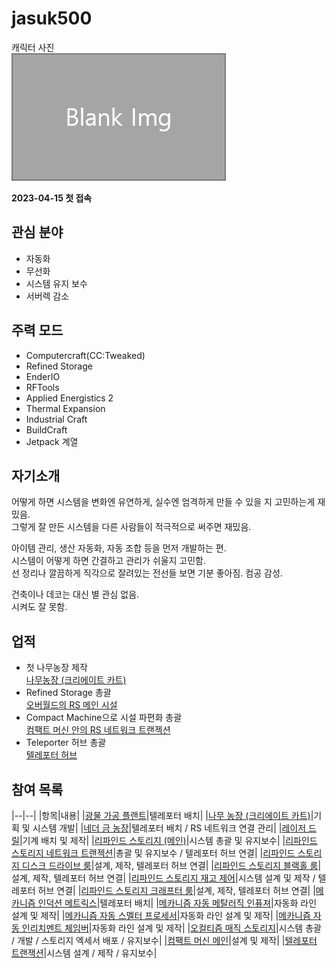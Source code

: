 # jasuk500

캐릭터 사진  
![캐릭터](../../asset/blank_img.jpg)

**2023-04-15 첫 접속**
## 관심 분야

- 자동화
- 무선화
- 시스템 유지 보수
- 서버렉 감소

## 주력 모드

- Computercraft(CC:Tweaked)
- Refined Storage
- EnderIO
- RFTools
- Applied Energistics 2
- Thermal Expansion
- Industrial Craft
- BuildCraft
- Jetpack 계열

## 자기소개

어떻게 하면 시스템을 변화엔 유연하게, 실수엔 엄격하게 만들 수 있을 지 고민하는게 재밌음.  
그렇게 잘 만든 시스템을 다른 사람들이 적극적으로 써주면 재밌음.  

아이템 관리, 생산 자동화, 자동 조합 등을 먼저 개발하는 편.  
시스템이 어떻게 하면 간결하고 관리가 쉬울지 고민함.  
선 정리나 깔끔하게 직각으로 잘려있는 전선들 보면 기분 좋아짐. 컴공 감성.  

건축이나 데코는 대신 별 관심 없음.  
시켜도 잘 못함.

## 업적

- 첫 나무농장 제작  
[나무농장 (크리에이트 카트)](../systems/tree_farm_create_cart.md)
- Refined Storage 총괄  
[오버월드의 RS 메인 시설](../systems/rs_main.md)
- Compact Machine으로 시설 파편화 총괄  
[컴팩트 머신 안의 RS 네트워크 트랜젝션](../systems/rs_network_tranjection.md)
- Teleporter 허브 총괄  
[텔레포터 허브](../systems/teleporter_hub.md)

## 참여 목록

<!-- tag_target_open:contribution_list:member_contribute -->
|--|--|
|항목|내용|
|[광물 가공 플랜트](../systems/mk_ore_processing_plant.md)|텔레포터 배치|
|[나무 농장 (크리에이트 카트)](../systems/tree_farm_create_cart.md)|기획 및 시스템 개발|
|[네더 금 농장](../systems/nether_gold_farm.md)|텔레포터 배치 / RS 네트워크 연결 관리|
|[레이저 드릴](../systems/laser_drill.md)|기계 배치 및 제작|
|[리파인드 스토리지 (메인)](../systems/rs_main.md)|시스템 총괄 및 유지보수|
|[리파인드 스토리지 네트워크 트랜젝션](../systems/rs_network_tranjection.md)|총괄 및 유지보수 / 텔레포터 허브 연결|
|[리파인드 스토리지 디스크 드라이브 룸](../systems/rs_disk_drives.md)|설계, 제작, 텔레포터 허브 연결|
|[리파인드 스토리지 블랙홀 룸](../systems/rs_black_hole.md)|설계, 제작, 텔레포터 허브 연결|
|[리파인드 스토리지 재고 제어](../systems/rs_stock_control.md)|시스템 설계 및 제작 / 텔레포터 허브 연결|
|[리파인드 스토리지 크래프터 룸](../systems/rs_crafters.md)|설계, 제작, 텔레포터 허브 연결|
|[메카니즘 인덕션 메트릭스](../systems/mk_induction_matrix.md)|텔레포터 배치|
|[메카니즘 자동 메탈러직 인퓨져](../systems/mk_auto_metallurgic_infuser.md)|자동화 라인 설계 및 제작|
|[메카니즘 자동 스멜터 프로세서](../systems/mk_auto_smeltery.md)|자동화 라인 설계 및 제작|
|[메카니즘 자동 인리치멘트 체임버](../systems/mk_auto_enrichment_chamber.md)|자동화 라인 설계 및 제작|
|[오컬티즘 매직 스토리지](../systems/occultism_magic_storage.md)|시스템 총괄 / 개발 / 스토리지 엑세서 배포 / 유지보수|
|[컴팩트 머신 메인](../systems/cm_compactmachine_main.md)|설계 및 제작|
|[텔레포터 트랜잭션](../systems/teleporter_hub.md)|시스템 설계 / 제작 / 유지보수|
<!-- tag_close -->


<!-- tag_target_open:frame:test1 -->
<!-- tag_close -->